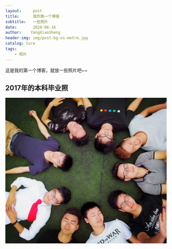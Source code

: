 ```yaml
---
layout:     post
title:      我的第一个博客
subtitle:   一些照片
date:       2020-06-16
author:    YangXiaoSheng
header-img: img/post-bg-os-metro.jpg
catalog: ture
tags:
    - 照片
---
```


这是我的第一个博客，就放一些照片吧~~

## 2017年的本科毕业照

![本科毕业照](/_posts/2020-06-16-我的第一个博客/本科毕业照.jpg)
 

